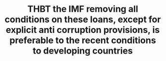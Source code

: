 ---
title: "THBT the IMF removing all conditions on these loans, except for explicit anti corruption provisions, is preferable to the recent conditions to developing countries"
infoslide: "During the recent economic crisis, the International Monetary Fund (IMF) has provided certain conditions to developing countries for receiving loans. These conditions require governments to adopt more market based economic policies. Targets include reducing government budget deficits and increasing international currency reserves. The policy conditions provided by the IMF include 1) reducing or eliminating fuel subsidies and fertiliser subsidies; 2) setting the currency exchange rate to international market rates; 3) implementing market-based interest rates; 4) anti corruption provisions."
round: "Quarters"
weight: 12
videos: ['LxIt-6a7XUA', 'KVm3-IoIStI', 'VuRcu5Rjc9g', 'j0CPsW6CNqk']
tags: []
layout: "motion"
categories: ["motions"]
---
